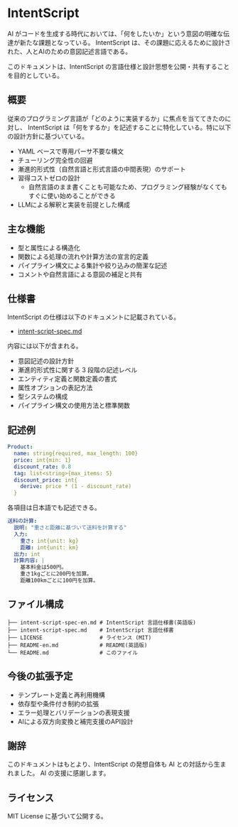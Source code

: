 # IntentScript

AI がコードを生成する時代においては、「何をしたいか」という意図の明確な伝達が新たな課題となっている。
IntentScript は、その課題に応えるために設計された、人とAIのための意図記述言語である。

このドキュメントは、IntentScript の言語仕様と設計思想を公開・共有することを目的としている。

## 概要

従来のプログラミング言語が「どのように実装するか」に焦点を当ててきたのに対し、
IntentScript は「何をするか」を記述することに特化している。特に以下の設計方針に基づいている。

* YAML ベースで専用パーサ不要な構文
* チューリング完全性の回避
* 漸進的形式性（自然言語と形式言語の中間表現）のサポート
* 習得コストゼロの設計
  * 自然言語のまま書くことも可能なため、プログラミング経験がなくてもすぐに使い始めることができる
* LLMによる解釈と実装を前提とした構成

## 主な機能

* 型と属性による構造化
* 関数による処理の流れや計算方法の宣言的定義
* パイプライン構文による集計や絞り込みの簡潔な記述
* コメントや自然言語による意図の補足と共有

## 仕様書

IntentScript の仕様は以下のドキュメントに記載されている。

* [intent-script-spec.md](intent-script-spec.md)

内容には以下が含まれる。

* 意図記述の設計方針
* 漸進的形式性に関する 3 段階の記述レベル
* エンティティ定義と関数定義の書式
* 属性オプションの表記方法
* 型システムの構成
* パイプライン構文の使用方法と標準関数

## 記述例

```yaml
Product:
  name: string{required, max_length: 100}
  price: int{min: 1}
  discount_rate: 0.8
  tag: list<string>{max_items: 5}
  discount_price: int{
    derive: price * (1 - discount_rate)
  }
```

各項目は日本語でも記述できる。

```yaml
送料の計算:
  説明: "重さと距離に基づいて送料を計算する"
  入力:
    重さ: int{unit: kg}
    距離: int{unit: km}
  出力: int
  計算内容: |
    基本料金は500円。
    重さ1kgごとに200円を加算。
    距離100kmごとに100円を加算。
```

## ファイル構成

```
├── intent-script-spec-en.md # IntentScript 言語仕様書(英語版)
├── intent-script-spec.md    # IntentScript 言語仕様書
├── LICENSE                  # ライセンス (MIT)
├── README-en.md             # README(英語版)
└── README.md                # このファイル
```

## 今後の拡張予定

* テンプレート定義と再利用機構
* 依存型や条件付き制約の拡張
* エラー処理とバリデーションの表現支援
* AIによる双方向変換と補完支援のAPI設計

## 謝辞

このドキュメントはもとより、IntentScript の発想自体も AI との対話から生まれました。
AI の支援に感謝します。

## ライセンス

MIT License に基づいて公開する。

